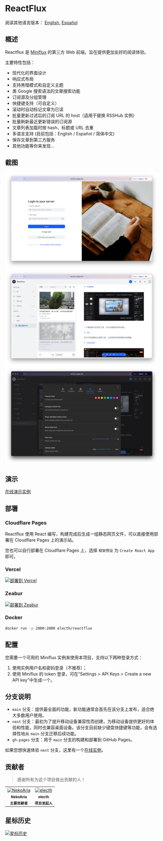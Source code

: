 # ReactFlux

阅读其他语言版本： [English](README.md), [Español](README.es-ES.md)

## 概述

Reactflux 是 [Miniflux](https://github.com/miniflux/miniflux) 的第三方 Web 前端，旨在提供更加友好的阅读体验。

主要特性包括：

- 现代化的界面设计
- 响应式布局
- 支持黑暗模式和自定义主题
- 类 Google 搜索语法的文章搜索功能
- 订阅源及分组管理
- 快捷键支持（可自定义）
- 滚动时自动标记文章为已读
- 批量更新过滤后的订阅 URL 的 host（适用于替换 RSSHub 实例）
- 批量刷新最近更新错误的订阅源
- 文章列表加载时按 hash、标题或 URL 去重
- 多语言支持 (目前包括：English / Español / 简体中文)
- 保存文章到第三方服务
- 其他功能等你来发现...

## 截图

![登录](images/login.png)
![布局](images/layout.png)
![设置](images/settings.png)

## 演示

[在线演示实例](https://reactflux.pages.dev/login)

## 部署

### Cloudflare Pages

Reactflux 使用 React 编写，构建完成后生成一组静态网页文件，可以直接使用部署在 Cloudflare Pages 上的演示站。

您也可以自行部署在 Cloudflare Pages 上，选择 ` 框架预设 ` 为 `Create React App` 即可。

### Vercel

[![ 部署到 Vercel](https://vercel.com/button)](https://vercel.com/import/project?template=https://github.com/electh/ReactFlux)

### Zeabur

[![ 部署到 Zeabur](https://zeabur.com/button.svg)](https://zeabur.com/templates/OKXO3W)

### Docker

```bash
docker run -p 2000:2000 electh/reactflux
```

## 配置

您需要一个可用的 Miniflux 实例来使用本项目，支持以下两种登录方式：

1. 使用实例用户名和密码登录（不推荐）；
2. 使用 Miniflux 的 token 登录，可在“Settings > API Keys > Create a new API key”中生成一个。

## 分支说明

- `main` 分支：提供最全面的功能，新功能通常会首先在该分支上发布，适合绝大多数用户使用。
- `next` 分支：最初为了提升移动设备兼容性而创建，为移动设备提供更好的体验和性能，同时也兼容桌面设备。该分支目前缺少键盘快捷键等功能，会有选择性地从 `main` 分支迁移后续功能。
- `gh-pages` 分支：用于 `main` 分支的构建和部署到 GitHub Pages。

如果您想快速体验 `next` 分支，这里有一个[在线实例](https://arcoflux.pages.dev/login)。

## 贡献者

> 感谢所有为这个项目做出贡献的人！

<table>
<tr>
    <td align="center">
        <a href="https://github.com/NekoAria">
            <img src="https://avatars.githubusercontent.com/u/23137034?v=4" width="90" alt="NekoAria" style="border-radius: 4px"/>
        </a>
        <br />
        <sub><b>NekoAria</b></sub>
        <br />
        <sub><b> 主要贡献者 </b></sub>
    </td>
    <td align="center">
        <a href="https://github.com/electh">
            <img src="https://avatars.githubusercontent.com/u/83588235?v=4" width="90" alt="electh" style="border-radius: 4px"/>
        </a>
        <br />
        <sub><b>electh</b></sub>
        <br />
        <sub><b> 项目发起人 </b></sub>
    </td>
</tr>
</table>

## 星标历史

[![星标历史](https://starchart.cc/electh/ReactFlux.svg)](https://starchart.cc/electh/ReactFlux)
